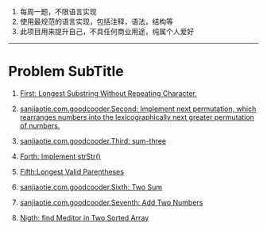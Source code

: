1. 每周一题，不限语言实现
2. 使用最规范的语言实现，包括注释，语法，结构等
3. 此项目用来提升自己，不具任何商业用途，纯属个人爱好

---
# Problem SubTitle

1. [First: Longest Substring Without Repeating Character.](https://github.com/yuxinfeng/applo_letcode/blob/master/app/src/main/java/First/Solution.java)
2. [sanjiaotie.com.goodcooder.Second: Implement next permutation, which rearranges numbers into the lexicographically next greater
permutation of numbers.](https://github.com/yuxinfeng/applo_letcode/blob/master/app/src/main/java/sanjiaotie.com.goodcooder.Second/Solution.java)
3. [sanjiaotie.com.goodcooder.Third: sum-three](https://github.com/yuxinfeng/applo_letcode/blob/master/app/src/main/java/sanjiaotie.com.goodcooder.Third/Solution1.java)
4. [Forth: Implement
   strStr()](https://github.com/yuxinfeng/applo_letcode/blob/master/app/src/main/Forth/java/Solution2.java)
5. [Fifth:Longest Valid
   Parentheses](https://github.com/yuxinfeng/applo_letcode/blob/master/app/src/main/java/Fifth/SolutionFivfth.java)
6. [sanjiaotie.com.goodcooder.Sixth: Two Sum](https://github.com/yuxinfeng/applo_letcode/blob/master/app/src/main/java/sanjiaotie.com.goodcooder.Sixth/SolutionSixTh.java)

7. [sanjiaotie.com.goodcooder.Seventh: Add Two Numbers](https://github.com/yuxinfeng/applo_letcode/blob/master/app/src/main/java/sanjiaotie.com.goodcooder.Seventh/SolutionSeventh.java)
9. [Nigth: find Meditor in Two Sorted
   Array](https://github.com/yuxinfeng/applo_letcode/blob/master/app/src/main/java/Nigth/src/Solution.java)
